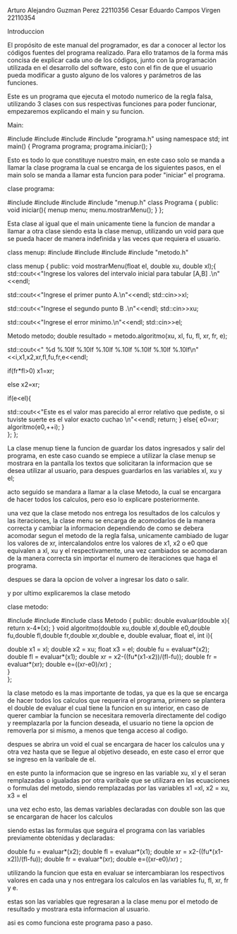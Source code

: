 Arturo Alejandro Guzman Perez 22110356
Cesar Eduardo Campos Virgen 22110354

Introduccion 

El propósito de este manual del programador, es dar a conocer al lector los códigos fuentes del programa realizado. Para ello tratamos de la forma más concisa de explicar cada uno de los códigos, junto con la programación utilizada en el desarrollo del software, esto con el fin de que el usuario pueda modificar a gusto alguno de los valores y parámetros de las funciones.

Este es un programa que ejecuta el motodo numerico de la regla falsa, utilizando 3 clases con sus respectivas funciones para poder funcionar, empezaremos explicando el main y su funcion.

Main:

#include <iostream>
#include <iomanip>
#include <cmath>
#include "programa.h"
using namespace std;
int main()
{
    Programa programa;
    programa.iniciar();
   }

Esto es todo lo que constituye nuestro main, en este caso solo se manda a llamar la clase programa la cual se encarga de los siguientes pasos, en el main solo se manda a llamar esta funcion para poder "iniciar" el programa.

clase programa:

#include <iostream>
#include <cmath>
#include <iomanip>
#include "menup.h"
class Programa
{
public:
    void iniciar(){
        menup menu;
        menu.mostrarMenu();
    }
};

Esta clase al igual que el main unicamente tiene la funcion de mandar a llamar a otra clase siendo esta la clase menup, utilizando un void para que se pueda hacer de manera indefinida y las veces que requiera el usuario.

class menup:
#include <iostream>
#include <iomanip>
#include <cmath>
#include "metodo.h"

class menup
{
public: 
void  mostrarMenu(float el, double xu, double xl);{
std::cout<<"Ingrese los valores del intervalo inicial para tabular [A,B] .\n"<<endl;

std::cout<<"Ingrese el primer punto A.\n"<<endl;
std::cin>>xl;

std::cout<<"Ingrese el segundo punto B .\n"<<endl;
std::cin>>xu;

std::cout<<"Ingrese el error minimo.\n"<<endl;
std::cin>>el;

Metodo metodo;
double resultado = metodo.algoritmo(xu, xl, fu, fl, xr, fr, e);

std::cout<<"    %d      %.10lf      %.10lf      %.10lf      %.10lf      %.10lf      %.10lf      %.10lf\n"<<i,x1,x2,xr,fl,fu,fr,e<<endl;
                            
if(fr*fl>0)
x1=xr;

else
x2=xr;

if(e<el){

std::cout<<"Este es el valor mas parecido al error relativo que pediste, o si tuviste suerte es el valor exacto cuchao \n"<<endl;
return;
}
else{
e0=xr;
algoritmo(e0,++i);
}	
};
};

La clase menup tiene la funcion de guardar los datos ingresados y salir del programa, en este caso cuando se empiece a utilizar la clase menup se mostrara en la pantalla los textos que solicitaran la informacion que se desea utilizar al usuario, para despues guardarlos en las variables xl, xu y el; 

acto seguido se mandara a llamar a la clase Metodo, la cual se encargara de hacer todos los calculos, pero eso lo explicare posteriormente.

una vez que la clase metodo nos entrega los resultados de los calculos y las iteraciones, la clase menu se encarga de acomodarlos de la manera correcta y cambiar la informacion dependiendo de como se debera acomodar segun el metodo de la regla falsa, unicamente cambiado de lugar los valores de xr, intercalandolos entre los valores de x1, x2 o e0 que equivalen a xl, xu y el respectivamente, una vez cambiados se acomodaran de la manera correcta sin importar el numero de iteraciones que haga el programa.

despues se dara la opcion de volver a ingresar los dato o salir.

y por ultimo explicaremos la clase metodo

clase metodo:

#include <iostream>
#include <iomanip>
#include <cmath>
class Metodo
{
public:
double evaluar(double x){
return x-4*(x);
}
void algoritmo(double xu,double xl,double e0,double fu,double fl,double fr,double xr,double e, double evaluar, float el, int i){

double x1 = xl;
double x2 = xu;
float x3 = el;
double fu = evaluar*(x2);
double fl = evaluar*(x1);
double xr = x2-((fu*(x1-x2))/(fl-fu));
double fr = evaluar*(xr);
double e=((xr-e0)/xr) ;        
}    
};

la clase metodo es la mas importante de todas, ya que es la que se encarga de hacer todos los calculos que requerira el programa, primero se plantera el double de evaluar el cual tiene la funcion en su interior, en caso de querer cambiar la funcion se necesitara removerla directamente del codigo y reemplazarla por la funcion deseada, el usuario no tiene la opcion de removerla por si mismo, a menos que tenga acceso al codigo.

despues se abrira un void el cual se encargara de hacer los calculos una y otra vez hasta que se llegue al objetivo deseado, en este caso el error que se ingreso en la varibale de el.

en este punto la informacion que se ingreso en las variable xu, xl y el seran remplazadas o igualadas por otra varibale que se utilizara en las ecuaciones o formulas del metodo, siendo remplazadas por las variables x1 =xl,  x2 = xu, x3 = el 

una vez echo esto, las demas variables declaradas con double son las que se encargaran de hacer los calculos 

siendo estas las formulas que seguira el programa con las variables previamente obtenidas y declaradas:

double fu = evaluar*(x2);
double fl = evaluar*(x1);
double xr = x2-((fu*(x1-x2))/(fl-fu));
double fr = evaluar*(xr);
double e=((xr-e0)/xr) ;

utilizando la funcion que esta en evaluar se intercambiaran los respectivos valores en cada una y nos entregara los calculos en las variables fu, fl, xr, fr y e.

estas son las variables que regresaran a la clase menu por el metodo de resultado y mostrara esta informacion al usuario.

asi es como funciona este programa paso a paso.
